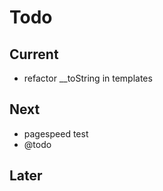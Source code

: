 # Todo

## Current

- refactor __toString in templates

## Next

- pagespeed test
- @todo

## Later
